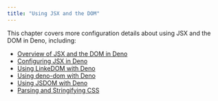 ```yaml
---
title: "Using JSX and the DOM"
---
```


This chapter covers more configuration details about using JSX and the DOM in
Deno, including:

- [Overview of JSX and the DOM in Deno](./overview.md)
- [Configuring JSX in Deno](./jsx.md)
- [Using LinkeDOM with Deno](./linkedom.md)
- [Using deno-dom with Deno](./deno_dom.md)
- [Using JSDOM with Deno](./jsdom.md)
- [Parsing and Stringifying CSS](./css.md)
